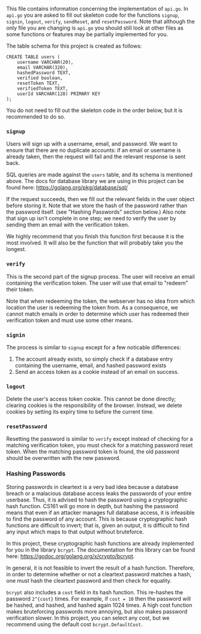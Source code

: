 This file contains information concerning the implementation of `api.go`. In `api.go` you are asked to fill out skeleton code for the functions `signup`, `signin`, `logout`, `verify`, `sendReset`, and `resetPassword`. Note that although the only file you are changing is `api.go` you should still look at other files as some functions or features may be partially implemented for you.

The table schema for this project is created as follows:

```
CREATE TABLE users (
    username VARCHAR(20),
    email VARCHAR(320),
    hashedPassword TEXT,
    verified boolean,
    resetToken TEXT,
    verifiedToken TEXT,
    userId VARCHAR(128) PRIMARY KEY
);
```

You do not need to fill out the skeleton code in the order below, but it is recommended to do so.

### `signup`

Users will sign up with a username, email, and password. We want to ensure that there are no duplicate accounts: if an email or username is already taken, then the request will fail and the relevant response is sent back.

SQL queries are made against the `users` table, and its schema is mentioned above. The docs for database library we are using in this project can be found here: https://golang.org/pkg/database/sql/

If the request succeeds, then we fill out the relevant fields in the user object before storing it. Note that we store the hash of the password rather than the password itself. (see "Hashing Passwords" section below.) Also note that sign up isn't complete in one step; we need to verify the user by sending them an email with the verification token.

We highly recommend that you finish this function first because it is the most involved. It will also be the function that will probably take you the longest.

### `verify`

This is the second part of the signup process. The user will receive an email containing the verification token. The user will use that email to "redeem" their token.

Note that when redeeming the token, the webserver has no idea from which location the user is redeeming the token from. As a consequence, we cannot match emails in order to determine which user has redeemed their verification token and must use some other means.

### `signin`

The process is similar to `signup` except for a few noticable differences:

1. The account already exists, so simply check if a database entry containing the username, email, and hashed password exists
2. Send an access token as a cookie instead of an email on success.

### `logout`

Delete the user's access token cookie. This cannot be done directly; clearing cookies is the responsibility of the browser. Instead, we delete cookies by setting its expiry time to before the current time.

### `resetPassword`

Resetting the password is similar to `verify` except instead of checking for a matching verification token, you must check for a matching password reset token. When the matching password token is found, the old password should be overwritten with the new password.

### Hashing Passwords

Storing passwords in cleartext is a very bad idea because a database breach or a malacious database access leaks the passwords of your entire userbase. Thus, it is advised to hash the password using a cryptographic hash function. CS161 will go more in depth, but hashing the password means that even if an attacker manages full database access, it is infeasible to find the password of any account. This is because cryptographic hash functions are difficult to invert; that is, given an output, it is difficult to find any input which maps to that output without bruteforce.

In this project, these cryptographic hash functions are already implemented for you in the library `bcrypt`. The documentation for this library can be found here: https://godoc.org/golang.org/x/crypto/bcrypt.

In general, it is not feasible to invert the result of a hash function. Therefore, in order to determine whether or not a cleartext password matches a hash, one must hash the cleartext password and then check for equality.

`bcrypt` also includes a `cost` field in its hash function. This re-hashes the password `2^{cost}` times. For example, if `cost = 10` then the password will be hashed, and hashed, and hashed again 1024 times. A high cost function makes bruteforcing passwords more annoying, but also makes password verification slower. In this project, you can select any cost, but we recommend using the default cost `bcrypt.DefaultCost`.
